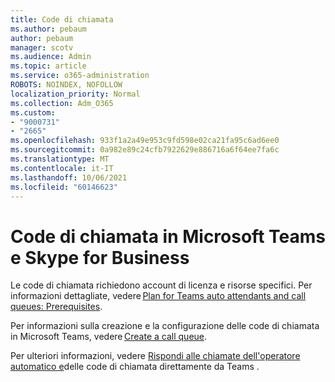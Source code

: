 ```yaml
---
title: Code di chiamata
ms.author: pebaum
author: pebaum
manager: scotv
ms.audience: Admin
ms.topic: article
ms.service: o365-administration
ROBOTS: NOINDEX, NOFOLLOW
localization_priority: Normal
ms.collection: Adm_O365
ms.custom:
- "9000731"
- "2665"
ms.openlocfilehash: 933f1a2a49e953c9fd598e02ca21fa95c6ad6ee0
ms.sourcegitcommit: 0a982e89c24cfb7922629e886716a6f64ee7fa6c
ms.translationtype: MT
ms.contentlocale: it-IT
ms.lasthandoff: 10/06/2021
ms.locfileid: "60146623"
---
```

# <a name="call-queues-in-microsoft-teams-and-skype-for-business"></a>Code di chiamata in Microsoft Teams e Skype for Business 

Le code di chiamata richiedono account di licenza e risorse specifici. Per informazioni dettagliate, vedere [Plan for Teams auto attendants and call queues: Prerequisites](https://docs.microsoft.com/microsoftteams/plan-auto-attendant-call-queue#prerequisites). 

Per informazioni sulla creazione e la configurazione delle code di chiamata in Microsoft Teams, vedere [Create a call queue](https://docs.microsoft.com/microsoftteams/create-a-phone-system-call-queue). 

Per ulteriori informazioni, vedere [Rispondi alle chiamate dell'operatore automatico e](https://docs.microsoft.com/microsoftteams/answer-auto-attendant-and-call-queue-calls)delle code di chiamata direttamente da Teams . 
